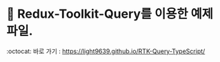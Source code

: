 # 🍪 Redux-Toolkit-Query를 이용한 예제 파일.
:octocat: 바로 가기 : https://light9639.github.io/RTK-Query-TypeScript/
